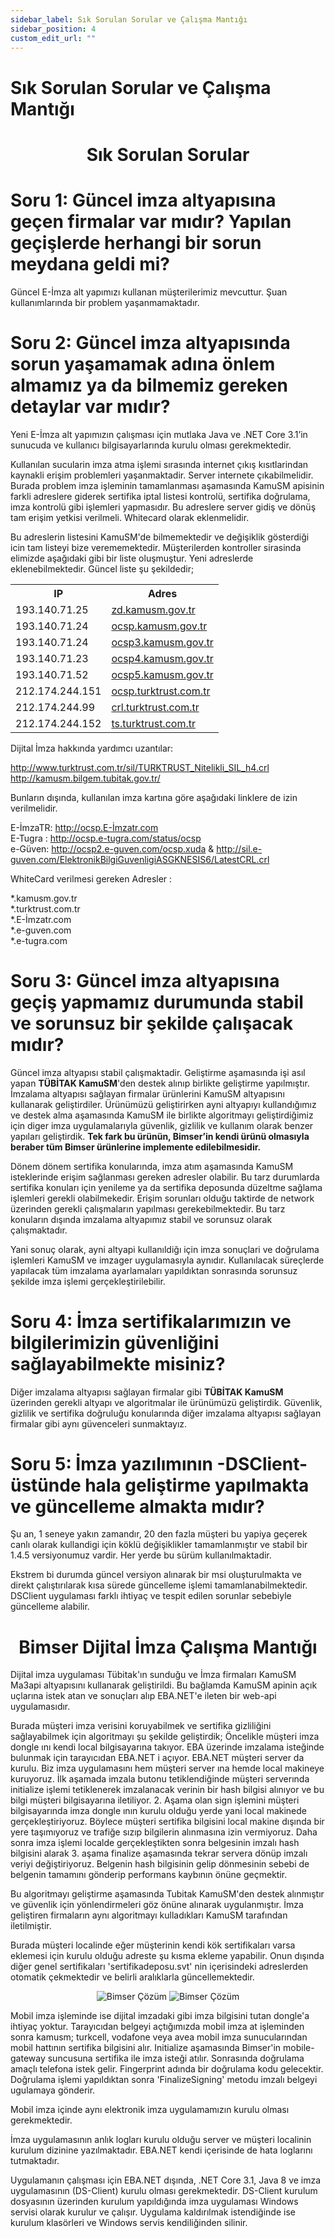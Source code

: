 ```yaml
---
sidebar_label: Sık Sorulan Sorular ve Çalışma Mantığı
sidebar_position: 4
custom_edit_url: ""
---
```

# Sık Sorulan Sorular ve Çalışma Mantığı
<h1 style={{fontSize: '30px', fontWeight: 'bold', margin:'40px 0'}} align="center">Sık Sorulan Sorular</h1>

<h1 style={{fontSize: '20px', fontWeight: 'bold'}}>Soru 1: Güncel imza altyapısına geçen firmalar var mıdır? Yapılan geçişlerde herhangi bir sorun meydana geldi mi?</h1>
<p style={{fontSize: '16px'}}>Güncel E-İmza alt yapımızı kullanan müşterilerimiz mevcuttur. Şuan kullanımlarında bir problem yaşanmamaktadır.</p>

<h1 style={{fontSize: '20px', fontWeight: 'bold'}}>Soru 2: Güncel imza altyapısında sorun yaşamamak adına önlem almamız ya da bilmemiz gereken detaylar var mıdır?</h1>

Yeni E-İmza alt yapımızın çalışması için mutlaka Java  ve .NET Core 3.1’in sunucuda ve kullanıcı bilgisayarlarında kurulu olması gerekmektedir.

Kullanılan sucularin imza atma işlemi sırasında internet çıkış kısıtlarindan kaynakli erişim problemleri yaşanmaktadir. Server internete çıkabilmelidir. Burada problem imza işleminin tamamlanması aşamasında KamuSM apisinin farkli adreslere giderek sertifika iptal listesi kontrolü, sertifika doğrulama, imza kontrolü gibi işlemleri yapmasıdır. Bu adreslere server gidiş ve dönüş tam erişim yetkisi verilmeli. Whitecard olarak eklenmelidir.

Bu adreslerin listesini KamuSM'de bilmemektedir ve değişiklik gösterdiği icin tam listeyi bize verememektedir. Müşterilerden kontroller sirasinda elimizde aşağıdaki gibi bir liste oluşmuştur. Yeni adreslerde eklenebilmektedir. Güncel liste şu şekildedir;
<table >
    <tr>
        <th>IP</th>
        <th>Adres</th>
    </tr>
    <tr>
        <td>193.140.71.25</td>
        <td><a href="https://zd.kamusm.gov.tr" style={{color: 'blue'}}>zd.kamusm.gov.tr</a></td>
    </tr>
    <tr>
        <td>193.140.71.24</td>
        <td><a href="https://ocsp.kamusm.gov.tr" style={{color: 'blue'}}>ocsp.kamusm.gov.tr</a></td>
    </tr>
    <tr>
        <td>193.140.71.24</td>
        <td><a href="https://ocsp3.kamusm.gov.tr" style={{color: 'blue'}}>ocsp3.kamusm.gov.tr</a></td>
    </tr>
    <tr>
        <td>193.140.71.23</td>
        <td><a href="https://ocsp4.kamusm.gov.tr" style={{color: 'blue'}}>ocsp4.kamusm.gov.tr</a></td>
    </tr>
    <tr>
        <td>193.140.71.52</td>
        <td><a href="https://ocsp5.kamusm.gov.tr" style={{color: 'blue'}}>ocsp5.kamusm.gov.tr</a></td>
    </tr>
    <tr>
        <td>212.174.244.151</td>
        <td><a href="https://ocsp.turktrust.com.tr" style={{color: 'blue'}}>ocsp.turktrust.com.tr</a></td>
    </tr>
    <tr>
        <td>212.174.244.99</td>
        <td><a href="https://crl.turktrust.com.tr" style={{color: 'blue'}}>crl.turktrust.com.tr</a></td>
    </tr>
    <tr>
        <td>212.174.244.152</td>
        <td><a href="https://ts.turktrust.com.tr" style={{color: 'blue'}}>ts.turktrust.com.tr</a></td>
    </tr>
</table>
<p style={{fontSize: '17px', textDecoration: 'underline'}}>Dijital İmza hakkında yardımcı uzantılar: </p>

http://www.turktrust.com.tr/sil/TURKTRUST_Nitelikli_SIL_h4.crl <br/>
http://kamusm.bilgem.tubitak.gov.tr/

<p style={{fontSize: '17px', textDecoration: 'underline'}}>Bunların dışında, kullanılan imza kartına göre aşağıdaki linklere de izin verilmelidir. </p>

E-İmzaTR: http://ocsp.E-İmzatr.com <br/>
E-Tugra : http://ocsp.e-tugra.com/status/ocsp <br/>
e-Güven: http://ocsp2.e-guven.com/ocsp.xuda & http://sil.e-guven.com/ElektronikBilgiGuvenligiASGKNESIS6/LatestCRL.crl

<p style={{fontSize: '17px', textDecoration: 'underline'}}>WhiteCard verilmesi gereken Adresler :</p>
<p>*.kamusm.gov.tr <br/>
*.turktrust.com.tr <br/>
*.E-İmzatr.com <br/>
*.e-guven.com <br/>
*.e-tugra.com <br/></p>

<h1 style={{fontSize: '20px', fontWeight: 'bold'}}>Soru 3: Güncel imza altyapısına geçiş yapmamız durumunda stabil ve sorunsuz bir şekilde çalışacak mıdır?</h1>

Güncel imza altyapısı stabil çalışmaktadir. Geliştirme aşamasında işi asıl yapan <b>TÜBİTAK KamuSM</b>'den destek alınıp birlikte geliştirme yapılmıştır. İmzalama altyapısı sağlayan firmalar ürünlerini KamuSM altyapısını kullanarak geliştirdiler. Ürünümüzü geliştirirken ayni altyapıyı kullandığımız ve destek alma aşamasında KamuSM ile birlikte algoritmayı geliştirdiğimiz için diger imza uygulamalarıyla güvenlik, gizlilik ve kullanım olarak benzer yapıları geliştirdik. <b> Tek fark bu ürünün, Bimser’in kendi ürünü olmasıyla beraber tüm Bimser ürünlerine implemente edilebilmesidir.</b>

Dönem dönem sertifika konularında, imza atım aşamasında KamuSM isteklerinde erişim sağlanması gereken adresler olabilir. Bu tarz durumlarda sertifika konuları için yenileme ya da sertifika deposunda düzeltme sağlama işlemleri gerekli olabilmekedir. Erişim sorunları olduğu taktirde de network üzerinden gerekli çalışmaların yapılması gerekebilmektedir. Bu tarz konuların dışında imzalama altyapımız stabil ve sorunsuz olarak çalışmaktadır.

Yani sonuç olarak, ayni altyapi kullanıldiğı için imza sonuçlari ve doğrulama işlemleri KamuSM ve imzager uygulamasıyla aynıdır. Kullanılacak süreçlerde yapılacak tüm imzalama ayarlamaları yapıldıktan sonrasında sorunsuz şekilde imza işlemi gerçekleştirilebilir.

<h1 style={{fontSize: '20px', fontWeight: 'bold'}}>Soru 4: İmza sertifikalarımızın ve bilgilerimizin güvenliğini sağlayabilmekte misiniz?</h1>

Diğer imzalama altyapısı sağlayan firmalar gibi <b>TÜBİTAK KamuSM</b> üzerinden gerekli altyapı ve algoritmalar ile ürünümüzü geliştirdik. Güvenlik, gizlilik ve sertifika doğruluğu konularında diğer imzalama altyapısı sağlayan firmalar gibi aynı güvenceleri sunmaktayız.

<h1 style={{fontSize: '20px', fontWeight: 'bold'}}>Soru 5: İmza yazılımının -DSClient- üstünde hala geliştirme yapılmakta ve güncelleme almakta mıdır?</h1>

Şu an, 1 seneye yakın zamandır, 20 den fazla müşteri bu yapiya geçerek canlı olarak kullandigi için köklü değişiklikler tamamlanmıştır ve stabil bir 1.4.5 versiyonumuz vardir. Her yerde bu sürüm kullanılmaktadir. 

Ekstrem bi durumda güncel versiyon alınarak bir msi oluşturulmakta ve direkt çalıştırılarak kısa sürede güncelleme işlemi tamamlanabilmektedir. DSClient uygulaması farklı ihtiyaç ve tespit edilen sorunlar sebebiyle güncelleme alabilir.


<h1 style={{fontSize: '30px', fontWeight: 'bold', margin:'40px 0'}} align="center">Bimser Dijital İmza Çalışma Mantığı</h1>

Dijital imza uygulaması Tübitak'ın sunduğu ve İmza firmaları KamuSM Ma3api altyapısını kullanarak geliştirildi. Bu bağlamda KamuSM apinin açık uçlarına istek atan ve sonuçları alıp EBA.NET'e ileten bir web-api uygulamasıdır. 

Burada müşteri imza verisini koruyabilmek ve sertifika gizliliğini sağlayabilmek için algoritmayı şu şekilde geliştirdik; Öncelikle müşteri imza dongle ını kendi local bilgisayarına takıyor. EBA üzerinde imzalama isteğinde bulunmak için tarayıcıdan EBA.NET i açıyor. EBA.NET müşteri server da kurulu. Biz imza uygulamasını hem müşteri server ına hemde local makineye kuruyoruz. İlk aşamada imzala butonu tetiklendiğinde müşteri serverında initialize işlemi tetiklenerek imzalanacak verinin bir hash bilgisi alınıyor ve bu bilgi müşteri bilgisayarına iletiliyor. 2. Aşama olan sign işlemini müşteri bilgisayarında imza dongle ının kurulu olduğu yerde yani local makinede gerçekleştiriyoruz. Böylece müşteri sertifika bilgisini local makine dışında bir yere taşımıyoruz ve trafiğe sızıp bilgilerin alınmasına izin vermiyoruz. Daha sonra imza işlemi localde gerçekleştikten sonra belgesinin imzalı hash bilgisini alarak 3. aşama finalize aşamasında tekrar servera dönüp imzalı veriyi değiştiriyoruz. Belgenin hash bilgisinin gelip dönmesinin sebebi de belgenin tamamını gönderip performans kaybının önüne geçmektir. 

Bu algoritmayı geliştirme aşamasında Tubitak KamuSM'den destek alınmıştır ve güvenlik için yönlendirmeleri göz önüne alınarak uygulanmıştır. İmza geliştiren firmaların aynı algoritmayı kulladıkları KamuSM tarafından iletilmiştir.
 
Burada müşteri localinde eğer müşterinin kendi kök sertifikaları varsa eklemesi için kurulu olduğu adreste şu kısma ekleme yapabilir. Onun dışında diğer genel sertifikaları 'sertifikadeposu.svt' nin içerisindeki adreslerden otomatik çekmektedir ve belirli aralıklarla güncellemektedir.

<p align="center">
    <img src="https://docsbimser.blob.core.windows.net/imagecontainer/ds_sss_1-06eeaf4a-0984-463e-bbb3-9d4fed7cebe2.png" alt="Bimser Çözüm" style={{border: '3px solid #dee0df', borderRadius:'15px', boxShadow:'3px 5px #dee0df'}}/>
    <img src="https://docsbimser.blob.core.windows.net/imagecontainer/ds_sss_2-71c5a0b3-c871-4240-9f79-7ff7456f5402.png" alt="Bimser Çözüm" style={{border: '3px solid #dee0df', borderRadius:'15px', boxShadow:'3px 5px #dee0df'}}/>
</p>

Mobil imza işleminde ise dijital imzadaki gibi imza bilgisini tutan dongle'a ihtiyaç yoktur. Tarayıcıdan belgeyi açtığımızda mobil imza at işleminden sonra kamusm; turkcell, vodafone veya avea mobil imza sunucularından mobil hattının sertifika bilgisini alır. Initialize aşamasında Bimser'in mobile-gateway suncusuna sertifika ile imza isteği atılır. Sonrasında doğrulama amaçlı telefona istek gelir. Fingerprint adında bir doğrulama kodu gelecektir. Doğrulama işlemi yapıldıktan sonra 'FinalizeSigning' metodu imzalı belgeyi ugulamaya gönderir. 

<p style={{fontWeight:'bold'}}>Mobil imza içinde aynı elektronik imza uygulamamızın kurulu olması gerekmektedir.</p>

İmza uygulamasının anlık logları kurulu olduğu server ve müşteri localinin kurulum dizinine yazılmaktadır. EBA.NET kendi içerisinde de hata loglarını tutmaktadır. 
 
Uygulamanın çalışması için EBA.NET dışında, .NET Core 3.1, Java 8 ve imza uygulamasının (DS-Client) kurulu olması gerekmektedir. DS-Client kurulum dosyasının üzerinden kurulum yapıldığında imza uygulaması Windows servisi olarak kurulur ve çalışır. Uygulama kaldırılmak istendiğinde ise kurulum klasörleri ve Windows servis kendiliğinden silinir. 




